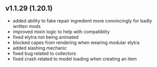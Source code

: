 ## v1.1.29 (1.20.1)
- added ability to fake repair ingredient more convincingly for badly written mods
- improved mixin logic to help with compatiblity
- fixed elytra not being animated
- blocked capes from rendering when wearing modular elytra
- added slashing mechanic
- fixed bug related to collectors
- fixed crash related to model loading when creating an item